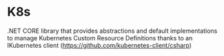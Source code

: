 # K8s
.NET CORE library that provides abstractions and default implementations to manage Kubernetes Custom Resource Definitions thanks to an IKubernetes client (https://github.com/kubernetes-client/csharp)
